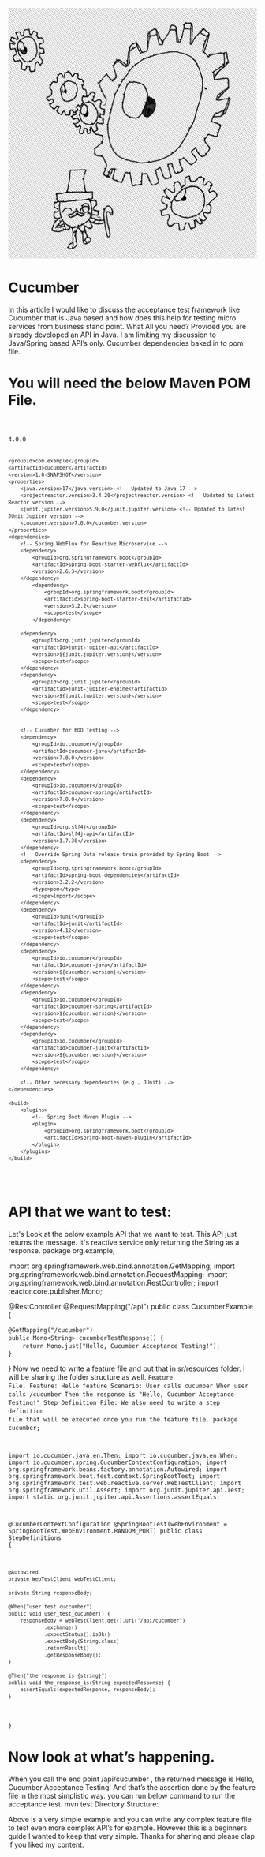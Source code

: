 ![img.png](img.png)

# Cucumber
In this article I would like to discuss the acceptance test framework like Cucumber that is Java based and how does this help for testing micro services from business stand point.
What All you need?
Provided you are already developed an API in Java. I am limiting my discussion to Java/Spring based API’s only.
Cucumber dependencies baked in to pom file.
# You will need the below Maven POM File.
<code>
<project xmlns="http://maven.apache.org/POM/4.0.0"
xmlns:xsi="http://www.w3.org/2001/XMLSchema-instance"
xsi:schemaLocation="http://maven.apache.org/POM/4.0.0 http://maven.apache.org/xsd/maven-4.0.0.xsd">
<modelVersion>4.0.0</modelVersion>

    <groupId>com.example</groupId>
    <artifactId>cucumber</artifactId>
    <version>1.0-SNAPSHOT</version>
    <properties>
        <java.version>17</java.version> <!-- Updated to Java 17 -->
        <projectreactor.version>3.4.20</projectreactor.version> <!-- Updated to latest Reactor version -->
        <junit.jupiter.version>5.9.0</junit.jupiter.version> <!-- Updated to latest JUnit Jupiter version -->
        <cucumber.version>7.0.0</cucumber.version>
    </properties>
    <dependencies>
        <!-- Spring WebFlux for Reactive Microservice -->
        <dependency>
            <groupId>org.springframework.boot</groupId>
            <artifactId>spring-boot-starter-webflux</artifactId>
            <version>2.6.3</version>
        </dependency>
            <dependency>
                <groupId>org.springframework.boot</groupId>
                <artifactId>spring-boot-starter-test</artifactId>
                <version>3.2.2</version>
                <scope>test</scope>
            </dependency>

        <dependency>
            <groupId>org.junit.jupiter</groupId>
            <artifactId>junit-jupiter-api</artifactId>
            <version>${junit.jupiter.version}</version>
            <scope>test</scope>
        </dependency>
        <dependency>
            <groupId>org.junit.jupiter</groupId>
            <artifactId>junit-jupiter-engine</artifactId>
            <version>${junit.jupiter.version}</version>
            <scope>test</scope>
        </dependency>


        <!-- Cucumber for BDD Testing -->
        <dependency>
            <groupId>io.cucumber</groupId>
            <artifactId>cucumber-java</artifactId>
            <version>7.0.0</version>
            <scope>test</scope>
        </dependency>
        <dependency>
            <groupId>io.cucumber</groupId>
            <artifactId>cucumber-spring</artifactId>
            <version>7.0.0</version>
            <scope>test</scope>
        </dependency>
        <dependency>
            <groupId>org.slf4j</groupId>
            <artifactId>slf4j-api</artifactId>
            <version>1.7.30</version>
        </dependency>
        <!-- Override Spring Data release train provided by Spring Boot -->
        <dependency>
            <groupId>org.springframework.boot</groupId>
            <artifactId>spring-boot-dependencies</artifactId>
            <version>3.2.2</version>
            <type>pom</type>
            <scope>import</scope>
        </dependency>
        <dependency>
            <groupId>junit</groupId>
            <artifactId>junit</artifactId>
            <version>4.12</version>
            <scope>test</scope>
        </dependency>
        <dependency>
            <groupId>io.cucumber</groupId>
            <artifactId>cucumber-java</artifactId>
            <version>${cucumber.version}</version>
            <scope>test</scope>
        </dependency>
        <dependency>
            <groupId>io.cucumber</groupId>
            <artifactId>cucumber-spring</artifactId>
            <version>${cucumber.version}</version>
            <scope>test</scope>
        </dependency>
        <dependency>
            <groupId>io.cucumber</groupId>
            <artifactId>cucumber-junit</artifactId>
            <version>${cucumber.version}</version>
            <scope>test</scope>
        </dependency>

        <!-- Other necessary dependencies (e.g., JUnit) -->
    </dependencies>

    <build>
        <plugins>
            <!-- Spring Boot Maven Plugin -->
            <plugin>
                <groupId>org.springframework.boot</groupId>
                <artifactId>spring-boot-maven-plugin</artifactId>
            </plugin>
        </plugins>
    </build>
</project>
</code>



# API that we want to test:
Let's Look at the below example API that we want to test. This API just returns the message. It's reactive service only returning the String as a response.
package org.example;

import org.springframework.web.bind.annotation.GetMapping;
import org.springframework.web.bind.annotation.RequestMapping;
import org.springframework.web.bind.annotation.RestController;
import reactor.core.publisher.Mono;

@RestController
@RequestMapping("/api")
public class CucumberExample {

    @GetMapping("/cucumber")
    public Mono<String> cucumberTestResponse() {
        return Mono.just("Hello, Cucumber Acceptance Testing!");
    }
}
Now we need to write a feature file and put that in sr/resources folder. I will be sharing the folder structure as well.
<Code>Feature File.
Feature: Hello feature
Scenario: User calls cucumber
When user calls /cucumber
Then the response is "Hello, Cucumber Acceptance Testing!"
Step Definition File:
We also need to write a step definition file that will be executed once you run the feature file.
package cucumber;

import io.cucumber.java.en.Then;
import io.cucumber.java.en.When;
import io.cucumber.spring.CucumberContextConfiguration;
import org.springframework.beans.factory.annotation.Autowired;
import org.springframework.boot.test.context.SpringBootTest;
import org.springframework.test.web.reactive.server.WebTestClient;
import org.springframework.util.Assert;
import org.junit.jupiter.api.Test;
import static org.junit.jupiter.api.Assertions.assertEquals;

@CucumberContextConfiguration
@SpringBootTest(webEnvironment = SpringBootTest.WebEnvironment.RANDOM_PORT)
public class StepDefinitions {

    @Autowired
    private WebTestClient webTestClient;

    private String responseBody;

    @When("user test cuccumber")
    public void user_test_cucumber() {
        responseBody = webTestClient.get().uri("/api/cucumber")
                .exchange()
                .expectStatus().isOk()
                .expectBody(String.class)
                .returnResult()
                .getResponseBody();
    }

    @Then("the response is {string}")
    public void the_response_is(String expectedResponse) {
        assertEquals(expectedResponse, responseBody);
    }

}
</code>
# Now look at what’s happening.
When you call the end point /api/cucumber , the returned message is
Hello, Cucumber Acceptance Testing!
And that’s the assertion done by the feature file in the most simplistic way.
you can run below command to run the acceptance test.
mvn test
Directory Structure:

Above is a very simple example and you can write any complex feature file to test even more complex API’s for example. However this is a beginners guide I wanted to keep that very simple. Thanks for sharing and please clap if you liked my content.
